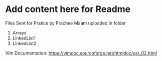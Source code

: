 # Add content here for Readme

Files Sent for Pratice by Prachee Maam uploaded in folder
1. Arrays
2. LinkedList1
3. LinkedList2

VIm Documentation: https://vimdoc.sourceforge.net/htmldoc/usr_02.html
